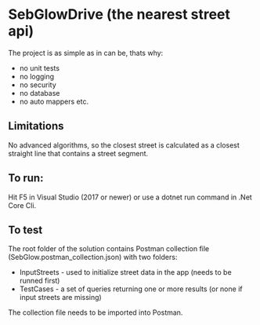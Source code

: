 ﻿SebGlowDrive (the nearest street api)
====================

The project is as simple as in can be, thats why:

* no unit tests
* no logging
* no security
* no database
* no auto mappers etc.

## Limitations
No advanced algorithms, so the closest street is calculated as a closest straight line that contains a street segment.

## To run:
Hit F5 in Visual Studio (2017 or newer) or use a dotnet run command in .Net Core Cli.

## To test
The root folder of the solution contains Postman collection file (SebGlow.postman_collection.json) with two folders:

* InputStreets - used to initialize street data in the app (needs to be runned first)
* TestCases - a set of queries returning one or more results (or none if input streets are missing)

The collection file needs to be imported into Postman.